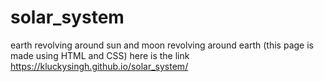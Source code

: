 # solar_system
earth revolving around sun and moon revolving around earth (this page is made using HTML and CSS)
here is the link
https://kluckysingh.github.io/solar_system/
